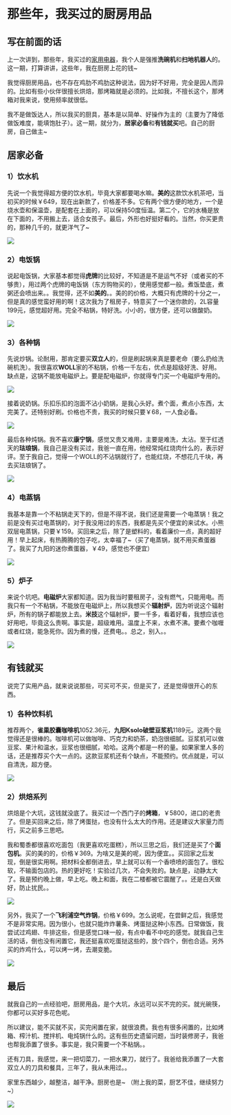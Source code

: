 # 那些年，我买过的厨房用品

## 写在前面的话
上一次讲到，那些年，我买过的[家用电器](Life/1.md)，我个人是强推**洗碗机**和**扫地机器人**的。这一期，打算讲讲，这些年，我在厨房上花的钱~

我觉得厨房用品，也不存在鸡肋不鸡肋这种说法，因为好不好用，完全是因人而异的。比如有些小伙伴很擅长烘焙，那烤箱就是必须的。比如我，不擅长这个，那烤箱对我来说，使用频率就很低。

我不是做饭达人，所以我买的厨具，基本是以简单、好操作为主的（主要为了降低做饭难度，能填饱肚子）。这一期，就分为，**居家必备**和**有钱就买**吧。自己的厨房，自己做主~

## 居家必备

### 1）饮水机
先说一个我觉得超方便的饮水机，毕竟大家都要喝水嘛。**美的**这款饮水机茶吧，当初买的时候￥649，现在出新款了，价格差不多。它有两个很方便的地方，一个是烧水壶和保温壶，是配套在上面的，可以保持50度恒温。第二个，它的水桶是放在下面的，不用搬上去，适合女孩子。最后，外形也好挺好看的。当然，你买更贵的，那种几千的，就更洋气了~

![](3.assets/17569167-779a41b016e34cbf.jpg)

### 2）电饭锅
说起电饭锅，大家基本都觉得**虎牌**的比较好，不知道是不是运气不好（或者买的不够贵），用过两个虎牌的电饭锅（东方购物买的），使用感觉都一般。煮饭垫底，煮粥还会喷出来。。我觉得，还不如**美的**。。美的的价格，大概只有虎牌的十分之一，但是真的感觉蛮好用的啊！这次我为了租房子，特意买了一个迷你款的，2L容量199元，感觉超好用。完全不粘锅，特好洗。小小的，很方便，还可以做酸奶。

![](3.assets/17569167-e905ba1f7a41eed4.png)

### 3）各种锅
先说炒锅。论耐用，那肯定要买**双立人**的，但是刷起锅来真是要老命（要么扔给洗碗机洗）。我很喜欢**WOLL**家的不粘锅，价格一千左右，优点是超级好洗、好用。缺点是，这锅不能放电磁炉上。要是配电磁炉，你就得专门买一个电磁炉专用的。

![](3.assets/17569167-ae84fecffcea688a.png)

接着说奶锅。乐扣乐扣的泡面不沾小奶锅，是我心头好。煮个面，煮点小东西，太完美了。还特别好刷。价格也不贵，我买的时候只要￥68，一人食必备。

![](3.assets/17569167-0a40290d4fa10328.png)

最后各种炖锅。我不喜欢**康宁锅**，感觉又贵又难用，主要是难洗，太沾。至于红透天的**珐琅锅**，我自己是没有买过，我爸一直在用，他经常炖红烧肉什么的，表示好评。至于我自己，觉得一个WOLL的不沾锅就行了，也能红烧，不想花几千块，再去买珐琅锅了。

![](3.assets/17569167-79d7082456c6ebcc.jpg)

### 4）电蒸锅
我基本是靠一个不粘锅走天下的，但是不得不说，我们还是需要一个电蒸锅！我之前是没有买过电蒸锅的，对于我没用过的东西，我都是先买个便宜的来试水。小熊双层电蒸锅，只要￥159。买回来之后，除了是塑料的，看着廉价一点，真的超好用！早上起床，有热腾腾的包子吃，太幸福了~（买了电蒸锅，就不用买煮蛋器了。我买了九阳的迷你煮蛋器，￥49，感觉也不便宜）

![](3.assets/17569167-3d18ffa001bf2222.png)

### 5）炉子
来说个坑吧。**电磁炉**大家都知道。因为我当时要租房子，没有燃气，只能用电。而我只有一个不粘锅，不能放在电磁炉上，所以我想买个**辐射炉**，因为听说这个辐射炉，所有的锅子都能放上去。**米技**这个辐射炉，要一千多，看着好看，我想应该也好用吧，毕竟这么贵啊。事实是，超级难用。温度上不来，水煮不沸。要煮个咖喱或者红烧，能急死你。因为煮的慢，还费电。。总之，别入。。

![](3.assets/17569167-199537ba8e5c35ca.png)

## 有钱就买
说完了实用产品，就来说说那些，可买可不买，但是买了，还是觉得很开心的东西。
### 1）各种饮料机
推荐两个，**雀巢胶囊咖啡机**1052.36元，**九阳Ksolo破壁豆浆机**1189元。这两个我觉得还是很棒的。咖啡机可以做咖啡、巧克力和奶茶，奶泡很细腻。豆浆机可以做豆浆、果汁和温水，豆浆也很细腻，哈哈。这两个都是一杯的量。如果家里人多的话，还是推荐买个大一点的。这款豆浆机还有个缺点，不能预约。优点就是，可以自清洗，超方便。

![](3.assets/17569167-418ca7a3602c8554.jpg)

### 2）烘焙系列
烘焙是个大坑，这钱就没底了。我买过一个西门子的**烤箱**，￥5800，进口的老贵了。但是买回来之后，除了烤蛋挞，也没有什么太大的作用。还是建议大家量力而行，买之前多三思吧。

我和蜀黍都很喜欢吃面包（我更喜欢吃蛋糕），所以三思之后，我们还是买了个**面包机**。买的美的的，价格￥369。为啥又是美的呢，因为便宜。。买回家之后发现，倒是很实用啊。把材料全都倒进去，早上就可以有一个香喷喷的面包了。很松软，不输面包店的。热的更好吃！实验过几次，不会失败的。缺点是，动静太大了。我是预约晚上做，早上吃。晚上和面，我在二楼都被它震醒了。。还是白天做好，防止扰民。。

![](3.assets/17569167-ed2cde00ca535aa5.png)

另外，我买了一个**飞利浦空气炸锅**，价格￥699。怎么说呢，在尝鲜之后，我感觉不是非常实用。因为很小，也就只能炸炸薯条、烤蛋挞这种小东西。日常做饭，我尝试过鸡翅、牛排这些，但是感觉口味一般，有点中看不中吃的感觉。就我自己生活的话，倒也没有闲置它，我还挺喜欢吃蛋挞这些的，放个四个，倒也合适。另外买的炸鸡什么，可以烤一烤，去潮变脆。

![](3.assets/17569167-3313d47c0c223d41.png)

## 最后
就我自己的一点经验吧，厨房用品，是个大坑，永远可以买不完的买。就光碗筷，你都可以买好多花色呢。

所以建议，能不买就不买，买完闲置在家，就很浪费。我也有很多闲置的，比如烤箱、榨汁机、搅拌机、电炖锅什么的。这有些历史遗留问题，当时装修房子，我爸也帮我添置了很多。事实是，我只需要一个不粘锅。。

还有刀具，我感觉，来一把切菜刀，一把水果刀，就行了。我爸给我添置了一大套双立人的刀具和餐具，三年了，我从未用过。。

家里东西越少，越整洁，越干净。厨房也是~
（附上我的菜，厨艺不佳，继续努力~）

![](3.assets/17569167-15f5ec6925e0aec3.jpg)